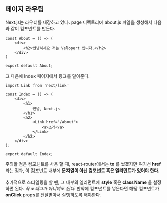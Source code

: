 ## 페이지 라우팅
Next.js는 라우터를 내장하고 있다.
page 디렉토리에 about.js 파일을 생성해서 다음과 같이 컴포넌트를 만든다.
```
const About = () => (
    <div>
        <h2>안녕하세요 저는 Velopert 입니다.</h2>
    </div>
)

export default About;
```
그 다음에 Index 페이지에서 링크를 달아준다.
```
import Link from 'next/link'

const Index = () => (
    <div>
        <h1>
            안녕, Next.js
        </h1>
        <h2>
            <Link href="/about">
                <a>소개</a>
            </Link>
        </h2>
    </div>
);

export default Index;
```
주의할 점은 <Link> 컴포넌트를 사용 할 때, react-router에서는 **to** 를 썼겠지만 여기선 **href** 라는 점과, 이 컴포넌트 내부에 **문자열이 아닌 컴포넌트 혹은 엘리먼트가 있어야 한다.**<br><br>
추가적으로 스타일링을 할 땐, 그 내부의 엘리먼트에 **style** 혹은 **className** 을 설정하면 된다. *꼭 a 태그가 아니여도 된다.* 만약에 컴포넌트를 넣은다면 해당 컴포넌트가 **onClick** props를 전달받아서 실행하도록 해야한다.
